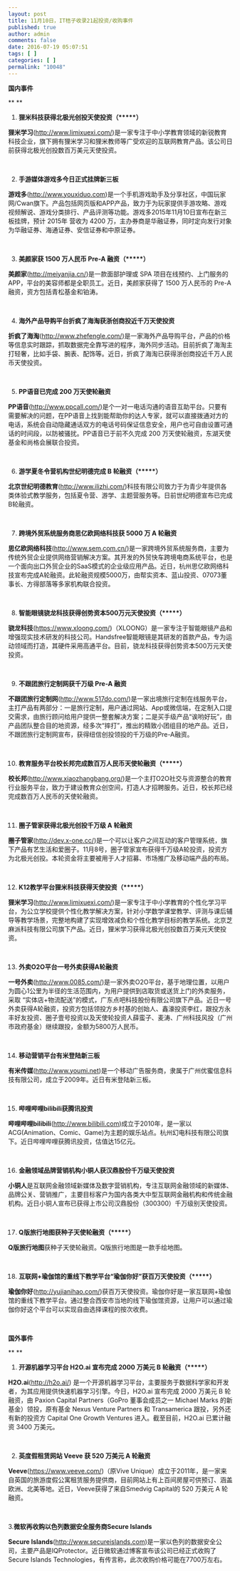```yaml
---
layout: post
title: 11月10日，IT桔子收录21起投资/收购事件
published: true
author: admin
comments: false
date: 2016-07-19 05:07:51
tags: [ ]
categories: [ ]
permalink: "10048"
---
```

**国内事件**

** **

1. **狸米科技获得北极光创投天使投资（\*****）**

**狸米学习**(http://www.limixuexi.com/)是一家专注于中小学教育领域的新锐教育科技企业，旗下拥有狸米学习和狸米教师等广受欢迎的互联网教育产品。该公司日前获得北极光创投数百万美元天使投资。

&nbsp;

2. **手游媒体游戏多今日正式挂牌新三板**

**游戏多**(http://www.youxiduo.com)是一个手机游戏助手及分享社区，中国玩家网/Cwan旗下。产品包括网页版和APP产品，致力于为玩家提供手游攻略、游戏视频解说、游戏分类排行、产品评测等功能。游戏多2015年11月10日宣布在新三板挂牌，预计 2015年 营收为 4200 万，主办券商是华融证券，同时定向发行对象为华融证券、海通证券、安信证券和中原证券。

&nbsp;

3. **美颜家获 1500 万人民币 Pre-A 融资（\*****）**

**美颜家**(http://meiyanjia.cn/)是一款面部护理或 SPA 项目在线预约、上门服务的APP，平台的美容师都是全职员工。近日，美颜家获得了 1500 万人民币的 Pre-A 融资，资方包括青松基金和铂涛。

&nbsp;

4. **海外产品导购平台折疯了海淘获浙创商投近千万天使投资**

**折疯了海淘**(http://www.zhefengle.com/)是一家海外产品导购平台，产品的价格等信息实时跟踪，抓取数据完全靠写进的程序，海外同步活动。目前折疯了海淘主打轻奢，比如手袋、腕表、配饰等。近日，折疯了海淘已获得浙创商投近千万人民币天使投资。

&nbsp;

5. **PP语音已完成 200 万天使轮融资**

**PP语音**(http://www.ppcall.com/)是个一对一电话沟通的语音互助平台。只要有需要解决的问题，在PP语音上找到能帮助你的达人专家，就可以直接拨通对方的电话，系统会自动隐藏通话双方的电话号码保证信息安全，用户也可自由设置可通话的时间段，以防被骚扰。PP语音已于前不久完成 200 万天使轮融资，东湖天使基金和尚格会展联合投资。

&nbsp;

6. **游学夏冬令营机构世纪明德完成 B 轮融资（\*****）**

**北京世纪明德教育**(http://www.ilizhi.com/)科技有限公司致力于为青少年提供各类体验式教学服务，包括夏令营、游学、主题营服务等。日前世纪明德宣布已完成B轮融资。

&nbsp;

7. **跨境外贸系统服务商思亿欧网络科技获 5000 万 A 轮融资**

**思亿欧网络科技**(http://www.sem.com.cn/)是一家跨境外贸系统服务商，主要为传统外贸企业提供网络营销解决方案。其开发的外贸快车跨境电商系统平台，也是一个面向出口外贸企业的SaaS模式的企业级应用产品。近日，杭州思亿欧网络科技宣布完成A轮融资。此轮融资规模5000万，由帮实资本、蓝山投资、07073董事长、方得部落等多家机构联合投资。

&nbsp;

8. **智能眼镜骁龙科技获得创势资本500万元天使投资（\*****）**

**骁龙科技**(https://www.xloong.com/)（XLOONG）是一家专注于智能眼镜产品和增强现实技术研发的科技公司。Handsfree智能眼镜是其研发的首款产品，专为运动领域而打造，其硬件采用高通平台。目前，骁龙科技获得创势资本500万元天使投资。

&nbsp;

9. **不跟团旅行定制网获千万级 Pre-A 融资**

**不跟团旅行定制网**(http://www.517do.com/)是一家出境旅行定制在线服务平台，主打产品有两部分：一是旅行定制，用户通过网站、App或微信端，在定制入口提交需求，由旅行顾问给用户提供一整套解决方案；二是买手级产品“诶哟好玩”，由产品团队整合目的地资源，经多次“摔打”，推出的精致小团组目的地产品。近日，不跟团旅行定制网宣布，获得纽信创投领投的千万级的Pre-A融资。

&nbsp;

10. **教育服务平台校长邦完成数百万人民币天使轮融资（\*****）**

**校长邦**(http://www.xiaozhangbang.org/)是一个主打O2O社交与资源整合的教育行业服务平台，致力于建设教育众创空间，打造人才招聘服务。近日，校长邦已经完成数百万人民币的天使轮融资。

&nbsp;

11. **圈子管家获得北极光创投千万级 A 轮融资**

**圈子管家**(http://dev.x-one.cc/)是一个可以让客户之间互动的客户管理系统，旗下产品有艺生活和爱圈子。11月8号，圈子管家宣布获得千万级A轮投资，投资方为北极光创投。本轮资金将主要被用于人才招募、市场推广及移动端产品的布局。

&nbsp;

12. **K12教学平台狸米科技获得天使投资（\*****）**

**狸米学习**(http://www.limixuexi.com/)是一家专注于中小学教育的个性化学习平台，为公立学校提供个性化教学解决方案，针对小学数学课堂教学、评测与课后辅导等教学场景，完整地构建了实现增效减负和个性化教学目标的教学系统。北京芝麻派科技有限公司旗下产品。近日，狸米学习获得北极光创投数百万美元天使投资。

&nbsp;

13. **外卖O2O平台一号外卖获得A轮融资**

**一号外卖**(http://www.0085.com/)是一家外卖O2O平台，基于地理位置，以用户为圆心1公里为半径的生活范围内，为用户提供到店取货或送货上门的外卖服务， 采取 “实体店+物流配送”的模式，广东点吧科技股份有限公司旗下产品。近日一号外卖获得A轮融资，投资方包括领投方乡村基的创始人、鑫濠投资李红，跟投方永丰好友投资、圈子壹号投资以及天使轮投资人薛蛮子、麦涛、广州科技风投（广州市政府基金）继续跟投，金额为5800万人民币。

&nbsp;

14. **移动营销平台有米登陆新三板**

**有米传媒**(http://www.youmi.net)是一个移动广告服务商，隶属于广州优蜜信息科技有限公司，成立于2009年。近日有米登陆新三板。

&nbsp;

15. **哔哩哔哩bilibili获腾讯投资**

**哔哩哔哩bilibili**(http://www.bilibili.com)成立于2010年，是一家以ACG(Animation、Comic、Game)为主题的娱乐站点。杭州幻电科技有限公司旗下。近日哔哩哔哩获腾讯投资，估值达15亿元。

&nbsp;

16. **金融领域品牌营销机构小铜人获汉鼎股份千万级天使投资**

**小铜人**是互联网金融领域新媒体及数字营销机构，专注互联网金融领域的新媒体、品牌公关、营销推广，主要目标客户为国内各类大中型互联网金融机构和传统金融机构。近日小铜人宣布已获得上市公司汉鼎股份（300300）千万级别天使投资。

&nbsp;

17. **Q版旅行地图获种子天使轮融资（\*****）**

**Q版旅行地图**获种子天使轮融资。Q版旅行地图是一款手绘地图。

&nbsp;

18. **互联网+瑜伽馆的重线下教学平台“瑜伽你好”获百万天使投资（\*****）**

**瑜伽你好**(http://yujianihao.com/)获百万天使投资。瑜伽你好是一家互联网+瑜伽馆的重线下教学平台。通过整合西安市当地的线下瑜伽馆资源，让用户可以通过瑜伽你好这个平台可以实现自由选择课程的按次收费。

&nbsp;

**国外事件**

** **

1. **开源机器学习平台 H2O.ai 宣布完成 2000 万美元 B 轮融资（\*****）**

**H2O.ai**(http://h2o.ai/) 是一个开源机器学习平台，主要服务于数据科学家和开发者，为其应用提供快速机器学习引擎。今日，H2O.ai 宣布完成 2000 万美元 B 轮融资，由 Paxion Capital Partners（GoPro 董事会成员之一 Michael Marks 的新基金）领投，原有基金 Nexus Venture Partners 和 Transamerica 跟投，另外还有新的投资方 Capital One Growth Ventures 进入。截至目前，H2O.ai 已累计融资 3400 万美元。

&nbsp;

2. **英度假租赁网站 Veeve 获 520 万美元 A 轮融资**

**Veeve**(https://www.veeve.com/)（原Vive Unique）成立于2011年，是一家来自英国的旅游度假公寓租赁服务提供商，目前网站上有上百间房屋可供预订、涵盖欧洲、北美等地。近日，Veeve获得了来自Smedvig Capital的 520 万美元 A 轮融资。

&nbsp;

3.**微软再收购以色列数据安全服务商Secure Islands**

**Secure Islands**(http://www.secureislands.com)是一家以色列的数据安全公司，主要产品是IQProtector。近日微软通过博客宣布该公司已经正式收购了Secure Islands Technologies，有传言称，此次收购价格可能在7700万左右。
